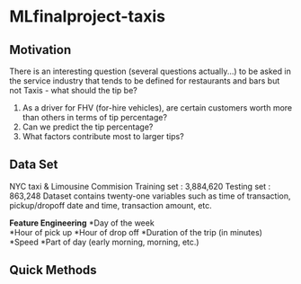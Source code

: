 # MLfinalproject-taxis

## Motivation

There is an interesting question (several questions actually...) to be asked in the service industry that tends to be defined for restaurants and bars but not Taxis - what should the tip be?

1. As a driver for FHV (for-hire vehicles), are certain customers worth more than others in terms of tip percentage?
2. Can we predict the tip percentage? 
3. What factors contribute most to larger tips?

## Data Set

NYC taxi & Limousine Commision 
Training set : 3,884,620
Testing set : 863,248
Dataset contains twenty-one variables such as time of transaction, pickup/dropoff date and time, transaction amount, etc.

**Feature  Engineering**
*Day of the week  
*Hour of pick up 
*Hour of drop off
*Duration of the trip (in minutes) 
*Speed 
*Part of day (early morning, morning, etc.) 

## Quick Methods

